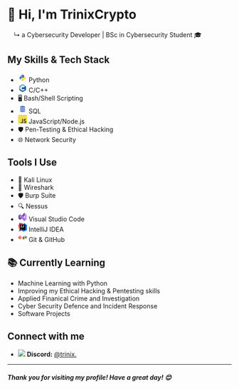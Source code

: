 # 👋 Hi, I'm TrinixCrypto  
⠀ ↳ a Cybersecurity Developer | BSc in Cybersecurity Student 🎓

## My Skills & Tech Stack  
- <img height="20" src="https://raw.githubusercontent.com/github/explore/main/topics/python/python.png"> Python
- <img height="20" src="https://github.com/github/explore/blob/main/topics/c/c.png"> C/C++
- 🖥️ Bash/Shell Scripting
- <img height="20" src="https://github.com/github/explore/blob/main/topics/sql/sql.png"> SQL
- <img height="20" src="https://github.com/github/explore/blob/main/topics/javascript/javascript.png"> JavaScript/Node.js
- 🛡️ Pen-Testing & Ethical Hacking  
- 🌐 Network Security


## Tools I Use  
- 🐧 Kali Linux  
- 📶 Wireshark  
- 🛡️ Burp Suite
- 🔍 Nessus    
- <img height="20" src="https://github.com/github/explore/blob/main/topics/visual-studio/visual-studio.png?raw=true"> Visual Studio Code
- <img height="20" src="https://github.com/github/explore/blob/main/topics/intellij-idea/intellij-idea.png"> IntelliJ IDEA
- <img height="20" src="https://github.com/github/explore/blob/main/topics/git/git.png"> Git & GitHub

## 📚 Currently Learning
- Machine Learning with Python
- Improving my Ethical Hacking & Pentesting skills
- Applied Finanical Crime and Investigation
- Cyber Security Defence and Incident Response
- Software Projects

## Connect with me  
* <img height="20" src="https://www.edigitalagency.com.au/wp-content/uploads/Discord-logo-icon-clyde-blurple-png.png"> **Discord:** <a href="https://discordapp.com/users/192210511180333059" target="_blank">@trinix.</a>


---
##### *Thank you for visiting my profile! Have a great day!* 😊
